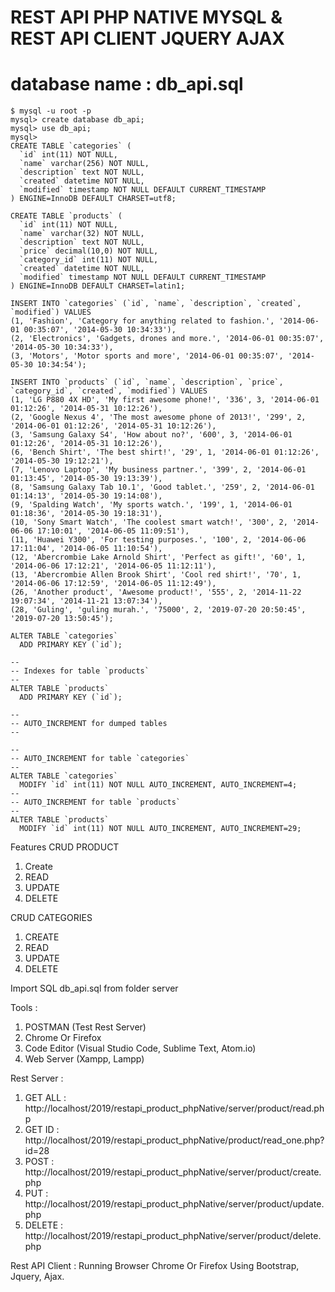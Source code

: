 # REST API PHP NATIVE MYSQL & REST API CLIENT JQUERY AJAX

# database name : db_api.sql
```
$ mysql -u root -p
mysql> create database db_api;
mysql> use db_api;
mysql> 
CREATE TABLE `categories` (
  `id` int(11) NOT NULL,
  `name` varchar(256) NOT NULL,
  `description` text NOT NULL,
  `created` datetime NOT NULL,
  `modified` timestamp NOT NULL DEFAULT CURRENT_TIMESTAMP
) ENGINE=InnoDB DEFAULT CHARSET=utf8;

CREATE TABLE `products` (
  `id` int(11) NOT NULL,
  `name` varchar(32) NOT NULL,
  `description` text NOT NULL,
  `price` decimal(10,0) NOT NULL,
  `category_id` int(11) NOT NULL,
  `created` datetime NOT NULL,
  `modified` timestamp NOT NULL DEFAULT CURRENT_TIMESTAMP
) ENGINE=InnoDB DEFAULT CHARSET=latin1;

INSERT INTO `categories` (`id`, `name`, `description`, `created`, `modified`) VALUES
(1, 'Fashion', 'Category for anything related to fashion.', '2014-06-01 00:35:07', '2014-05-30 10:34:33'),
(2, 'Electronics', 'Gadgets, drones and more.', '2014-06-01 00:35:07', '2014-05-30 10:34:33'),
(3, 'Motors', 'Motor sports and more', '2014-06-01 00:35:07', '2014-05-30 10:34:54');

INSERT INTO `products` (`id`, `name`, `description`, `price`, `category_id`, `created`, `modified`) VALUES
(1, 'LG P880 4X HD', 'My first awesome phone!', '336', 3, '2014-06-01 01:12:26', '2014-05-31 10:12:26'),
(2, 'Google Nexus 4', 'The most awesome phone of 2013!', '299', 2, '2014-06-01 01:12:26', '2014-05-31 10:12:26'),
(3, 'Samsung Galaxy S4', 'How about no?', '600', 3, '2014-06-01 01:12:26', '2014-05-31 10:12:26'),
(6, 'Bench Shirt', 'The best shirt!', '29', 1, '2014-06-01 01:12:26', '2014-05-30 19:12:21'),
(7, 'Lenovo Laptop', 'My business partner.', '399', 2, '2014-06-01 01:13:45', '2014-05-30 19:13:39'),
(8, 'Samsung Galaxy Tab 10.1', 'Good tablet.', '259', 2, '2014-06-01 01:14:13', '2014-05-30 19:14:08'),
(9, 'Spalding Watch', 'My sports watch.', '199', 1, '2014-06-01 01:18:36', '2014-05-30 19:18:31'),
(10, 'Sony Smart Watch', 'The coolest smart watch!', '300', 2, '2014-06-06 17:10:01', '2014-06-05 11:09:51'),
(11, 'Huawei Y300', 'For testing purposes.', '100', 2, '2014-06-06 17:11:04', '2014-06-05 11:10:54'),
(12, 'Abercrombie Lake Arnold Shirt', 'Perfect as gift!', '60', 1, '2014-06-06 17:12:21', '2014-06-05 11:12:11'),
(13, 'Abercrombie Allen Brook Shirt', 'Cool red shirt!', '70', 1, '2014-06-06 17:12:59', '2014-06-05 11:12:49'),
(26, 'Another product', 'Awesome product!', '555', 2, '2014-11-22 19:07:34', '2014-11-21 13:07:34'),
(28, 'Guling', 'guling murah.', '75000', 2, '2019-07-20 20:50:45', '2019-07-20 13:50:45');

ALTER TABLE `categories`
  ADD PRIMARY KEY (`id`);

--
-- Indexes for table `products`
--
ALTER TABLE `products`
  ADD PRIMARY KEY (`id`);

--
-- AUTO_INCREMENT for dumped tables
--

--
-- AUTO_INCREMENT for table `categories`
--
ALTER TABLE `categories`
  MODIFY `id` int(11) NOT NULL AUTO_INCREMENT, AUTO_INCREMENT=4;
--
-- AUTO_INCREMENT for table `products`
--
ALTER TABLE `products`
  MODIFY `id` int(11) NOT NULL AUTO_INCREMENT, AUTO_INCREMENT=29;
```

Features
CRUD PRODUCT
1. Create
2. READ
3. UPDATE
4. DELETE

CRUD CATEGORIES
1. CREATE
2. READ
3. UPDATE
4. DELETE

Import SQL db_api.sql from folder server 

Tools :
1. POSTMAN (Test Rest Server)
2. Chrome Or Firefox
3. Code Editor (Visual Studio Code, Sublime Text, Atom.io)
4. Web Server (Xampp, Lampp)

Rest Server : 
1. GET ALL     : http://localhost/2019/restapi_product_phpNative/server/product/read.php
2. GET ID      : http://localhost/2019/restapi_product_phpNative/product/read_one.php?id=28
3. POST        : http://localhost/2019/restapi_product_phpNative/server/product/create.php
4. PUT         : http://localhost/2019/restapi_product_phpNative/server/product/update.php
5. DELETE      : http://localhost/2019/restapi_product_phpNative/server/product/delete.php


Rest API Client : Running Browser Chrome Or Firefox Using Bootstrap, Jquery, Ajax.



